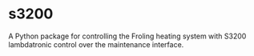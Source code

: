 s3200
=====

A Python package for controlling the Froling heating system with S3200 lambdatronic control over the maintenance interface.
